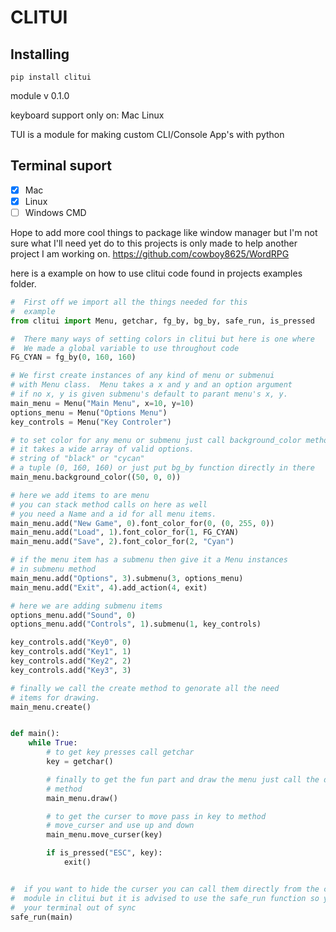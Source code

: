 # CLITUI


## Installing
```
pip install clitui
```

module v 0.1.0

keyboard support only on:
Mac
Linux

TUI is a module for making custom CLI/Console App's with python


## Terminal suport
- [x] Mac
- [X] Linux
- [ ] Windows CMD

Hope to add more cool things to package like window manager but
I'm not sure what I'll need yet do to this projects is only made
to help another project I am working on.
https://github.com/cowboy8625/WordRPG

here is a example on how to use clitui
code found in projects examples folder.

```py
#  First off we import all the things needed for this
#  example
from clitui import Menu, getchar, fg_by, bg_by, safe_run, is_pressed

#  There many ways of setting colors in clitui but here is one where
#  We made a global variable to use throughout code
FG_CYAN = fg_by(0, 160, 160)

# We first create instances of any kind of menu or submenui
# with Menu class.  Menu takes a x and y and an option argument
# if no x, y is given submenu's default to parant menu's x, y.
main_menu = Menu("Main Menu", x=10, y=10)
options_menu = Menu("Options Menu")
key_controls = Menu("Key Controler")

# to set color for any menu or submenu just call background_color method.
# it takes a wide array of valid options.
# string of "black" or "cycan"
# a tuple (0, 160, 160) or just put bg_by function directly in there
main_menu.background_color((50, 0, 0))

# here we add items to are menu
# you can stack method calls on here as well
# you need a Name and a id for all menu items.
main_menu.add("New Game", 0).font_color_for(0, (0, 255, 0))
main_menu.add("Load", 1).font_color_for(1, FG_CYAN)
main_menu.add("Save", 2).font_color_for(2, "Cyan")

# if the menu item has a submenu then give it a Menu instances
# in submenu method
main_menu.add("Options", 3).submenu(3, options_menu)
main_menu.add("Exit", 4).add_action(4, exit)

# here we are adding submenu items
options_menu.add("Sound", 0)
options_menu.add("Controls", 1).submenu(1, key_controls)

key_controls.add("Key0", 0)
key_controls.add("Key1", 1)
key_controls.add("Key2", 2)
key_controls.add("Key3", 3)

# finally we call the create method to genorate all the need
# items for drawing.
main_menu.create()


def main():
    while True:
        # to get key presses call getchar
        key = getchar()

        # finally to get the fun part and draw the menu just call the draw
        # method
        main_menu.draw()

        # to get the curser to move pass in key to method
        # move_curser and use up and down
        main_menu.move_curser(key)

        if is_pressed("ESC", key):
            exit()


#  if you want to hide the curser you can call them directly from the curser_controller
#  module in clitui but it is advised to use the safe_run function so you dont get
#  your terminal out of sync
safe_run(main)
```

